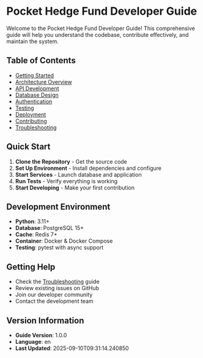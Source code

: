 # Pocket Hedge Fund Developer Guide

Welcome to the Pocket Hedge Fund Developer Guide! This comprehensive guide will help you understand the codebase, contribute effectively, and maintain the system.

## Table of Contents

- [Getting Started](getting_started.md)
- [Architecture Overview](architecture_overview.md)
- [API Development](api_development.md)
- [Database Design](database_design.md)
- [Authentication](authentication.md)
- [Testing](testing.md)
- [Deployment](deployment.md)
- [Contributing](contributing.md)
- [Troubleshooting](troubleshooting.md)

## Quick Start

1. **Clone the Repository** - Get the source code
2. **Set Up Environment** - Install dependencies and configure
3. **Start Services** - Launch database and application
4. **Run Tests** - Verify everything is working
5. **Start Developing** - Make your first contribution

## Development Environment

- **Python**: 3.11+
- **Database**: PostgreSQL 15+
- **Cache**: Redis 7+
- **Container**: Docker & Docker Compose
- **Testing**: pytest with async support

## Getting Help

- Check the [Troubleshooting](troubleshooting.md) guide
- Review existing issues on GitHub
- Join our developer community
- Contact the development team

## Version Information

- **Guide Version**: 1.0.0
- **Language**: en
- **Last Updated**: 2025-09-10T09:31:14.240850
